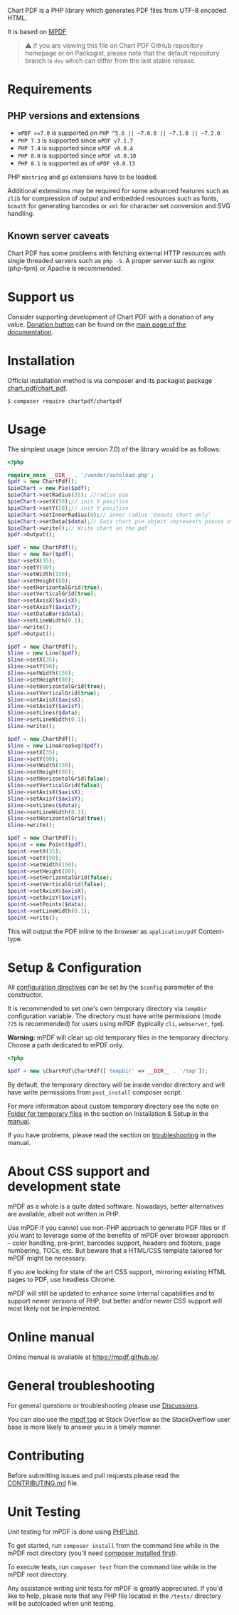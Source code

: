 Chart PDF is a PHP library which generates PDF files from UTF-8 encoded HTML.

It is based on [MPDF](https://github.com/mpdf/mpdf)


> ⚠ If you are viewing this file on Chart PDF GitHub repository homepage or on Packagist, please note that
> the default repository branch is `dev` which can differ from the last stable release.

Requirements
============

PHP versions and extensions
---------------------------

- `mPDF >=7.0` is supported on `PHP ^5.6 || ~7.0.0 || ~7.1.0 || ~7.2.0`
- `PHP 7.3` is supported since `mPDF v7.1.7`
- `PHP 7.4` is supported since `mPDF v8.0.4`
- `PHP 8.0` is supported since `mPDF v8.0.10`
- `PHP 8.1` is supported as of `mPDF v8.0.13`

PHP `mbstring` and `gd` extensions have to be loaded.

Additional extensions may be required for some advanced features such as `zlib` for compression of output and
embedded resources such as fonts, `bcmath` for generating barcodes or `xml` for character set conversion
and SVG handling.

Known server caveats
--------------------

Chart PDF has some problems with fetching external HTTP resources with single threaded servers such as `php -S`. A proper
server such as nginx (php-fpm) or Apache is recommended.

Support us
==========

Consider supporting development of Chart PDF with a donation of any value. [Donation button][1] can be found on the
[main page of the documentation][1].

Installation
============

Official installation method is via composer and its packagist package [chart_pdf/chart_pdf](https://packagist.org/packages/chart_pdf/chart_pdf).

```
$ composer require chartpdf/chartpdf
```

Usage
=====

The simplest usage (since version 7.0) of the library would be as follows:

```php
<?php

require_once __DIR__ . '/vendor/autoload.php';
$pdf = new ChartPdf();
$pieChart = new Pie($pdf);
$pieChart->setRadius(35); //radius pie
$pieChart->setX(50);// init X position
$pieChart->setY(50);// init Y position
$pieChart->setInnerRadius(0);// inner radius 'Donuts chart only'
$pieChart->setData($data);// Data chart pie object represents pieces of chart
$pieChart->write();// Write chart on the pdf
$pdf->Output();

$pdf = new ChartPdf();
$bar = new Bar($pdf);
$bar->setX(35);
$bar->setY(90);
$bar->setWidth(150);
$bar->setHeight(80);
$bar->setHorizontalGrid(true);
$bar->setVerticalGrid(true);
$bar->setAxisX($axisX);
$bar->setAxisY($axisY);
$bar->setDataBar($data);
$bar->setLineWidth(0.1);
$bar->write();
$pdf->Output();

$pdf = new ChartPdf();
$line = new Line($pdf);
$line->setX(35);
$line->setY(90);
$line->setWidth(150);
$line->setHeight(80);
$line->setHorizontalGrid(true);
$line->setVerticalGrid(true);
$line->setAxisX($axisX);
$line->setAxisY($axisY);
$line->setLines($data);
$line->setLineWidth(0.1);
$line->write();

$pdf = new ChartPdf();
$line = new LineAreaSvg($pdf);
$line->setX(35);
$line->setY(90);
$line->setWidth(150);
$line->setHeight(80);
$line->setHorizontalGrid(false);
$line->setVerticalGrid(false);
$line->setAxisX($axisX);
$line->setAxisY($axisY);
$line->setLines($data);
$line->setLineWidth(0.1);
$line->setHorizontalGrid(true);
$line->write();

$pdf = new ChartPdf();
$point = new Point($pdf);
$point->setX(35);
$point->setY(90);
$point->setWidth(150);
$point->setHeight(80);
$point->setHorizontalGrid(false);
$point->setVerticalGrid(false);
$point->setAxisX($axisX);
$point->setAxisY($axisY);
$point->setPoints($data);
$point->setLineWidth(0.1);
$point->write();

```

This will output the PDF inline to the browser as `application/pdf` Content-type.

Setup & Configuration
=====================

All [configuration directives](https://mpdf.github.io/reference/mpdf-variables/overview.html) can
be set by the `$config` parameter of the constructor.

It is recommended to set one's own temporary directory via `tempDir` configuration variable.
The directory must have write permissions (mode `775` is recommended) for users using mPDF
(typically `cli`, `webserver`, `fpm`).

**Warning:** mPDF will clean up old temporary files in the temporary directory. Choose a path dedicated to mPDF only.


```php
<?php

$pdf = new \ChartPdf\ChartPdf(['tempDir' => __DIR__ . '/tmp']);

```

By default, the temporary directory will be inside vendor directory and will have write permissions from
`post_install` composer script.

For more information about custom temporary directory see the note on
[Folder for temporary files](https://mpdf.github.io/installation-setup/folders-for-temporary-files.html)
in the section on Installation & Setup in the [manual][1].

If you have problems, please read the section on
[troubleshooting](https://mpdf.github.io/troubleshooting/known-issues.html) in the manual.

About CSS support and development state
=======================================

mPDF as a whole is a quite dated software. Nowadays, better alternatives are available, albeit not written in PHP.

Use mPDF if you cannot use non-PHP approach to generate PDF files or if you want to leverage some of the benefits of mPDF
over browser approach – color handling, pre-print, barcodes support, headers and footers, page numbering, TOCs, etc.
But beware that a HTML/CSS template tailored for mPDF might be necessary.

If you are looking for state of the art CSS support, mirroring existing HTML pages to PDF, use headless Chrome.

mPDF will still be updated to enhance some internal capabilities and to support newer versions of PHP,
but better and/or newer CSS support will most likely not be implemented.

Online manual
=============

Online manual is available at https://mpdf.github.io/.

General troubleshooting
=============

For general questions or troubleshooting please use [Discussions](https://github.com/mpdf/mpdf/discussions).

You can also use the [mpdf tag](https://stackoverflow.com/questions/tagged/mpdf) at Stack Overflow as the StackOverflow user base is more likely to answer you in a timely manner.

Contributing
============

Before submitting issues and pull requests please read the [CONTRIBUTING.md](https://github.com/mpdf/mpdf/blob/development/.github/CONTRIBUTING.md) file.

Unit Testing
============

Unit testing for mPDF is done using [PHPUnit](https://phpunit.de/).

To get started, run `composer install` from the command line while in the mPDF root directory
(you'll need [composer installed first](https://getcomposer.org/download/)).

To execute tests, run `composer test` from the command line while in the mPDF root directory.

Any assistance writing unit tests for mPDF is greatly appreciated. If you'd like to help, please
note that any PHP file located in the `/tests/` directory will be autoloaded when unit testing.

[1]: https://mpdf.github.io
